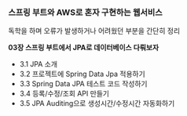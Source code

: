### 스프링 부트와 AWS로 혼자 구현하는 웹서비스 



독학을 하며 오류가 발생하거나 어려웠던 부분을 간단히 정리



**03장 스프링 부트에서 JPA로 데이터베이스 다뤄보자**

- 3.1 JPA 소개
- 3.2 프로젝트에 Spring Data Jpa 적용하기
- 3.3 Spring Data JPA 테스트 코드 작성하기
- 3.4 등록/수정/조회 API 만들기
- 3.5 JPA Auditing으로 생성시간/수정시간 자동화하기